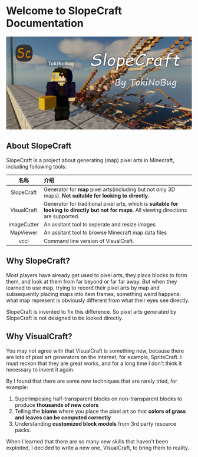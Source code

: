 # Welcome to SlopeCraft Documentation

![SlopeCraft](_static/image/SlopeCraft.png)

## About SlopeCraft

SlopeCraft is a project about generating (map) pixel arts in Minecraft, including following tools:

|    名称     | 介绍                                                                                                                                          |
| :---------: | :-------------------------------------------------------------------------------------------------------------------------------------------- |
| SlopeCraft  | Generator for **map** pixel arts(including but not only 3D maps). **Not suitable for looking to directly**.                                   |
| VisualCraft | Generator for traditional pixel arts, which is **suitable for looking to directly but not for maps**.   All viewing directions are supported. |
| imageCutter | An assitant tool to seperate and resize images                                                                                                |
|  MapViewer  | An assitant tool to browse Minecraft map data files                                                                                           |
|    vccl     | Command line version of  VisualCraft.                                                                                                         |

## Why SlopeCraft?

Most players have already get used to pixel arts, they place blocks to form them, and look at them from far beyond or far far away. But when they learned to use map, trying to record their pixel arts by map and subsequently placing maps into item frames, something weird happens: what map represent is obviously different from what their eyes see directly. 

SlopeCraft is invented to fix this difference. So pixel arts generated by SlopeCraft is not designed to be looked directly.

## Why VisualCraft?

You may not agree with that VisualCraft is something new, because there are lots of pixel art generators on the internet, for example, SpriteCraft. I must reckon that they are great works, and for a long time I don't think it necessary to invent it again. 

By I found that there are some new techniques that are rarely tried, for example:

1. Superimposing half-transparent blocks on non-transparent blocks to produce **thousands of new colors**
2. Telling the **biome** where you place the pixel art so that **colors of grass and leaves can be computed correctly**
3. Understanding **customized block models** from 3rd party resource packs.

When I learned that there are so many new skills that haven't been exploited, I decided to write a new one, VisualCraft, to bring them to reality.
